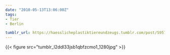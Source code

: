 ```yaml
---
date: "2010-05-13T13:06:00Z"
tags:
- Tier
- Berlin

tumblr_url: https://haesslicheplastiktiereundzeugs.tumblr.com/post/595715738
---
```

{{< figure src="tumblr_l2ddl33jsb1qbfzcmo1_1280jpg" >}} 
